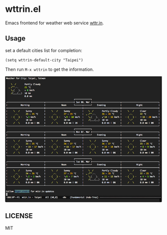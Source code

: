 # wttrin.el

Emacs frontend for weather web service [wttr.in].

## Usage

set a default cities list for completion:

```elisp
(setq wttrin-default-city "Taipei")
```

Then run `M-x wttrin` to get the information.

![screenshot]

## LICENSE

MIT

[wttr.in]: http://wttr.in/
[screenshot]: wttrin.png
